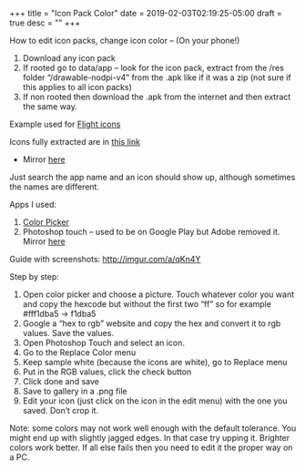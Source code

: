 +++
title = "Icon Pack Color"
date = 2019-02-03T02:19:25-05:00
draft = true
desc = ""
+++

How to edit icon packs, change icon color – (On your phone!)

1. Download any icon pack
2. If rooted go to data/app – look for the icon pack, extract from the /res folder “/drawable-nodpi-v4” from the .apk like if it was a zip (not sure if this applies to all icon packs)
3. If non rooted then download the .apk from the internet and then extract the same way.

Example used for [Flight icons](https://play.google.com/store/apps/details?id=com.natewren.flight&hl=en)

Icons fully extracted are in [this link](http://my.mixtape.moe/olrgjs.zip)

  - Mirror [here](http://a.catgirlsare.sexy/glzift.zip)

Just search the app name and an icon should show up, although sometimes the names are different.

Apps I used:

1. [Color Picker](https://play.google.com/store/apps/details?id=com.beta.colorselector&hl=en)
2. Photoshop touch – used to be on Google Play but Adobe removed it. Mirror [here](http://my.mixtape.moe/plycks.apk)

Guide with screenshots:
http://imgur.com/a/qKn4Y

Step by step:

1. Open color picker and choose a picture. Touch whatever color you want and copy the hexcode but without the first two “ff” so for example #fff1dba5 -> f1dba5
2. Google a “hex to rgb” website and copy the hex and convert it to rgb values. Save the values.
3. Open Photoshop Touch and select an icon.
4. Go to the Replace Color menu
5. Keep sample white (because the icons are white), go to Replace menu
6. Put in the RGB values, click the check button
7. Click done and save
8. Save to gallery in a .png file
9. Edit your icon (just click on the icon in the edit menu) with the one you saved. Don’t crop it.

Note: some colors may not work well enough with the default tolerance. You might end up with slightly jagged edges. In that case try upping it. Brighter colors work better. If all else fails then you need to edit it the proper way on a PC.
